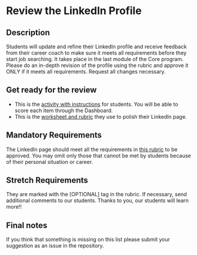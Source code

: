 # Review the LinkedIn Profile

## Description

Students will update and refine their LinkedIn profile and receive feedback from their career coach to make sure it meets all requirements before they start job searching. It takes place in the last module of the Core program. Please do an in-depth revision of the profile using the rubric and approve it ONLY if it meets all requirements. Request all changes necessary.

## Get ready for the review

- This is the [activity with instructions](https://github.com/matovu-farid/curriculum-professional-skills/blob/main/job-search/JSR-update-and-polish-your-LinkedIn-page.md) for students. You will be able to score each item through the Dashboard.
- This is the [worksheet and rubric](https://docs.google.com/document/d/1wYhgEHVtL9yixkmTde7058JGcmrd5fywWucFszyE9b8/edit#heading=h.k1jc0w4sihkw) they use to polish their LinkedIn page.

## Mandatory Requirements

The LinkedIn page should meet all the requirements in [this rubric](https://docs.google.com/document/d/1wYhgEHVtL9yixkmTde7058JGcmrd5fywWucFszyE9b8/edit#heading=h.k1jc0w4sihkw) to be approved. You may omit only those that cannot be met by students because of their personal situation or career.

## Stretch Requirements

They are marked with the [OPTIONAL] tag in the rubric.
If necessary, send additional comments to our students. Thanks to you, our students will learn more!!

## Final notes

If you think that something is missing on this list please submit your suggestion as an issue in the repository.
